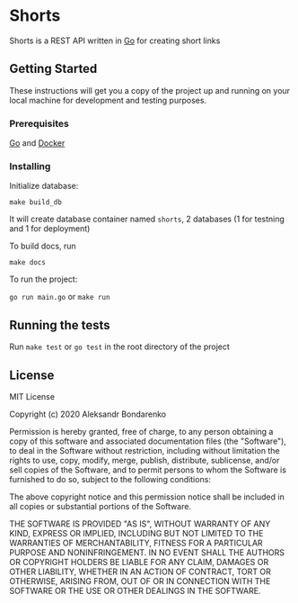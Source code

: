 # Shorts

Shorts is a REST API written in [Go](https://golang.org/ "Go") for creating short links

## Getting Started

These instructions will get you a copy of the project up and running on your local machine for development and testing purposes.

### Prerequisites

 [Go](https://golang.org/ "Go") and [Docker](https://www.docker.com/ "Docker")


### Installing

Initialize database:

`make build_db`

It will create database container named `shorts`, 2 databases (1 for testning and 1 for deployment)

To build docs, run

`make docs`

To run the project:

`go run main.go` or `make run`

## Running the tests

Run `make test` or `go test` in the root directory of the project

## License

MIT License

Copyright (c) 2020 Aleksandr Bondarenko

Permission is hereby granted, free of charge, to any person obtaining a copy
of this software and associated documentation files (the "Software"), to deal
in the Software without restriction, including without limitation the rights
to use, copy, modify, merge, publish, distribute, sublicense, and/or sell
copies of the Software, and to permit persons to whom the Software is
furnished to do so, subject to the following conditions:

The above copyright notice and this permission notice shall be included in all
copies or substantial portions of the Software.

THE SOFTWARE IS PROVIDED "AS IS", WITHOUT WARRANTY OF ANY KIND, EXPRESS OR
IMPLIED, INCLUDING BUT NOT LIMITED TO THE WARRANTIES OF MERCHANTABILITY,
FITNESS FOR A PARTICULAR PURPOSE AND NONINFRINGEMENT. IN NO EVENT SHALL THE
AUTHORS OR COPYRIGHT HOLDERS BE LIABLE FOR ANY CLAIM, DAMAGES OR OTHER
LIABILITY, WHETHER IN AN ACTION OF CONTRACT, TORT OR OTHERWISE, ARISING FROM,
OUT OF OR IN CONNECTION WITH THE SOFTWARE OR THE USE OR OTHER DEALINGS IN THE
SOFTWARE.
